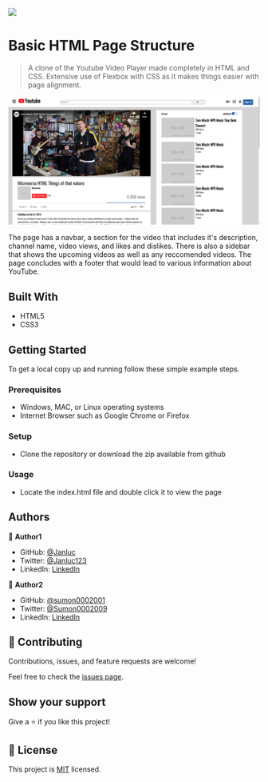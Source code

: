 ![](https://img.shields.io/badge/Microverse-blueviolet)

# Basic HTML Page Structure

> A clone of the Youtube Video Player made completely in HTML and CSS. Extensive use of Flexbox with CSS as it makes things easier with page alignment.

![screenshot](./app_screenshot.png)

The page has a navbar, a section for the video that includes it's description, channel name, video views, and likes and dislikes. There is also a sidebar that shows the upcoming videos as well as any reccomended videos.  The page concludes with a footer that would lead to various information about YouTube.

## Built With

- HTML5
- CSS3

## Getting Started

To get a local copy up and running follow these simple example steps.

### Prerequisites
- Windows, MAC, or Linux operating systems
- Internet Browser such as Google Chrome or Firefox

### Setup
- Clone the repository or download the zip available from github 

### Usage
- Locate the index.html file and double click it to view the page

## Authors

👤 **Author1**

- GitHub: [@Janluc](https://github.com/janluc)
- Twitter: [@Janluc123](https://twitter.com/Janluc123)
- LinkedIn: [LinkedIn](https://www.linkedin.com/in/janluc-saneaux-91707a1b4/)

👤 **Author2**

- GitHub: [@sumon0002001](https://github.com/sumon0002001)
- Twitter: [@Sumon0002009](https://twitter.com/Sumon0002009)
- LinkedIn: [LinkedIn](https://www.linkedin.com/in/seteve-john-294a1318a/)

## 🤝 Contributing

Contributions, issues, and feature requests are welcome!

Feel free to check the [issues page](issues/).

## Show your support

Give a ⭐️ if you like this project!

## 📝 License

This project is [MIT](lic.url) licensed.
